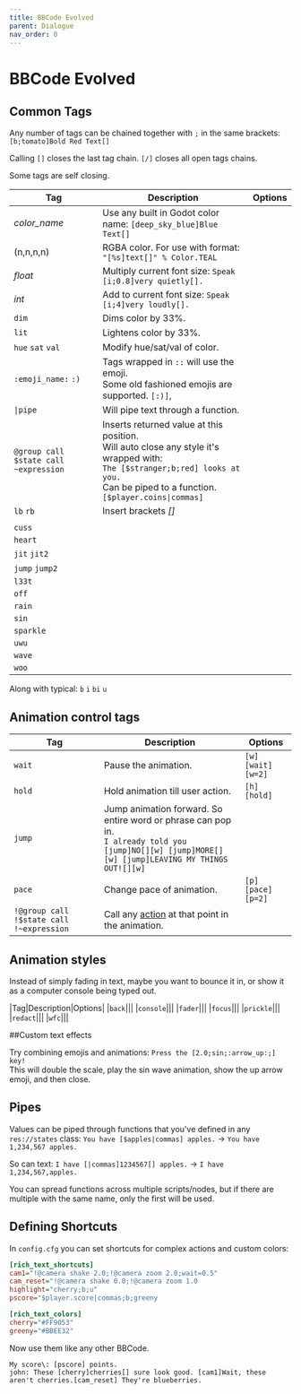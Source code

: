 ```yaml
---
title: BBCode Evolved
parent: Dialogue
nav_order: 0
---
```


# BBCode Evolved

## Common Tags
Any number of tags can be chained together with `;` in the same brackets: `[b;tomato]Bold Red Text[]`

Calling `[]` closes the last tag chain. `[/]` closes all open tags chains.

Some tags are self closing.

|Tag|Description|Options|
|---|----|-------|
|*color_name*|Use any built in Godot color name: `[deep_sky_blue]Blue Text[]` ||
|(n,n,n,n)|RGBA color. For use with format: `"[%s]text[]" % Color.TEAL`||
|*float*|Multiply current font size: `Speak [i;0.8]very quietly[].`||
|*int*|Add to current font size: `Speak [i;4]very loudly[].`||
|`dim`|Dims color by 33%.||
|`lit`|Lightens color by 33%.||
|`hue` `sat` `val`|Modify hue/sat/val of color.||
|`:emoji_name:` `:)`|Tags wrapped in `::` will use the emoji.<br>Some old fashioned emojis are supported. `[:)]`,||
|`\|pipe`|Will pipe text through a function.||
|`@group call` `$state call` `~expression`|Inserts returned value at this position.<br>Will auto close any style it's wrapped with:<br>`The [$stranger;b;red] looks at you.`<br>Can be piped to a function. `[$player.coins\|commas]`||
|`lb` `rb`|Insert brackets *[]*||
||||
|`cuss`|||
|`heart`|||
|`jit` `jit2`|||
|`jump` `jump2`|||
|`l33t`|||
|`off`|||
|`rain`|||
|`sin`|||
|`sparkle`|||
|`uwu`|||
|`wave`|||
|`woo`|||

Along with typical: `b` `i` `bi` `u`

## Animation control tags

|Tag|Description|Options|
|---|----|-------|
|`wait`|Pause the animation.|`[w]` `[wait]` `[w=2]`|
|`hold`|Hold animation till user action.|`[h]` `[hold]`|
|`jump`|Jump animation forward. So entire word or phrase can pop in.<br>`I already told you [jump]NO[][w] [jump]MORE[][w] [jump]LEAVING MY THINGS OUT![][w]`
|`pace`|Change pace of animation.|`[p]` `[pace]` `[p=2]`|
|`!@group call` `!$state call` `!~expression`|Call any [action](#actions) at that point in the animation.||

## Animation styles

Instead of simply fading in text, maybe you want to bounce it in, or show it as a computer console being typed out.

|Tag|Description|Options|
|`back`|||
|`console`|||
|`fader`|||
|`focus`|||
|`prickle`|||
|`redact`|||
|`wfc`|||

##Custom text effects

Try combining emojis and animations: `Press the [2.0;sin;:arrow_up:;] key!`<br>
This will double the scale, play the sin wave animation, show the up arrow emoji, and then close.

## Pipes
Values can be piped through functions that you've defined in any `res://states` class: `You have [$apples|commas] apples.` -> `You have 1,234,567 apples.`

So can text: `I have [|commas]1234567[] apples.` -> `I have 1,234,567,apples.`

You can spread functions across multiple scripts/nodes, but if there are multiple with the same name, only the first will be used.

## Defining Shortcuts
In `config.cfg` you can set shortcuts for complex actions and custom colors:

```cfg
[rich_text_shortcuts]
cam1="!@camera shake 2.0;!@camera zoom 2.0;wait=0.5"
cam_reset="!@camera shake 0.0;!@camera zoom 1.0
highlight="cherry;b;u"
pscore="$player.score|commas;b;greeny

[rich_text_colors]
cherry="#FF9053"
greeny="#BBEE32"
```

Now use them like any other BBCode.

```
My score\: [pscore] points.
john: These [cherry]cherries[] sure look good. [cam1]Wait, these aren't cherries.[cam_reset] They're blueberries.
```
